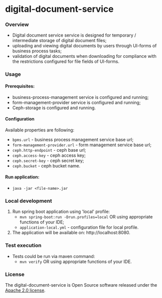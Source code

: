 # digital-document-service

### Overview

* Digital document service service is designed for temporary / intermediate storage of digital
  document files;
* uploading and viewing digital documents by users through UI-forms of business process tasks;
* validation of digital documents when downloading for compliance with the restrictions configured
  for file fields of UI-forms.

### Usage

#### Prerequisites:

* business-process-management service is configured and running;
* form-management-provider service is configured and running;
* Ceph-storage is configured and running.

#### Configuration

Available properties are following:

* `bpms.url` - business process management service base url;
* `form-management-provider.url` - form management service base url;
* `ceph.http-endpoint` - ceph base url;
* `ceph.access-key` - ceph access key;
* `ceph.secret-key` - ceph secret key;
* `ceph.bucket` - ceph bucket name.

#### Run application:

* `java -jar <file-name>.jar`

### Local development

1. Run spring boot application using 'local' profile:
    * `mvn spring-boot:run -Drun.profiles=local` OR using appropriate functions of your IDE;
    * `application-local.yml` - configuration file for local profile.
2. The application will be available on: http://localhost:8080.

### Test execution

* Tests could be run via maven command:
    * `mvn verify` OR using appropriate functions of your IDE.

### License

The digital-document-service is Open Source software released under
the [Apache 2.0 license](https://www.apache.org/licenses/LICENSE-2.0).
